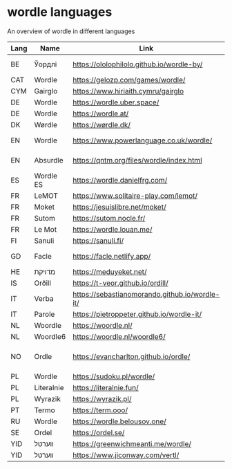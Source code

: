# wordle languages

An overview of wordle in different languages

| Lang | Name       | Link                                           | Notes                       |
|------|------------|------------------------------------------------|-----------------------------|
| BE   | Ўордлі     | https://ololophilolo.github.io/wordle-by/      | Academic orthography        |   
| CAT  | Wordle     | https://gelozp.com/games/wordle/               |                             |
| CYM  | Gairglo    | https://www.hiriaith.cymru/gairglo             |                             |
| DE   | Wordle     | https://wordle.uber.space/                     |                             |
| DE   | Wordle     | https://wordle.at/                             | Austrian                    |
| DK   | Wørdle     | https://wørdle.dk/                             |                             |
| EN   | Wordle     | https://www.powerlanguage.co.uk/wordle/        | Uses US spellings           |
| EN   | Absurdle   | https://qntm.org/files/wordle/index.html       | Adversarial variant         |
| ES   | Wordle ES  | https://wordle.danielfrg.com/                  |                             |
| FR   | LeMOT      | https://www.solitaire-play.com/lemot/          |                             |
| FR   | Moket      | https://jesuislibre.net/moket/                 | 7 Letters                   |
| FR   | Sutom      | https://sutom.nocle.fr/                        | 8 Letters                   |
| FR   | Le Mot     | https://wordle.louan.me/                       |                             |
| FI   | Sanuli     | https://sanuli.fi/                             |                             |
| GD   | Facle      | https://facle.netlify.app/                     | Scottish Gaelic             |
| HE   | מדויקת    | https://meduyeket.net/                         |                             |
| IS   | Orðill     | https://t-veor.github.io/ordill/               |                             |
| IT   | Verba      | https://sebastianomorando.github.io/wordle-it/ |                             |
| IT   | Parole     | https://pietroppeter.github.io/wordle-it/      |                             |
| NL   | Woordle    | https://woordle.nl/                            |                             |
| NL   | Woordle6   | https://woordle.nl/woordle6/                   | 6 Letters                   |
| NO   | Ordle      | https://evancharlton.github.io/ordle/          | Bokmål and Nynorsk variants |
| PL   | Wordle     | https://sudoku.pl/wordle/                      |                             |
| PL   | Literalnie | https://literalnie.fun/                        |                             |
| PL   | Wyrazik    | https://wyrazik.pl/                            |                             |
| PT   | Termo      | https://term.ooo/                              |                             |
| RU   | Wordle     | https://wordle.belousov.one/                   |                             |
| SE   | Ordel      | https://ordel.se/                              |                             |
| YID  | ווערטל    | https://greenwichmeanti.me/wordle/             |                             | 
| YID  | װערטל     | https://www.jiconway.com/vertl/                |                             |
